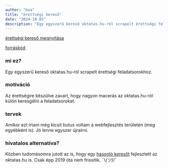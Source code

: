 ```yaml
---
author: "boa"
title: "érettségi kereső"
date: "2024-10-05"
description: "Egy egyszerű kereső oktatas.hu-ról scrapelt érettségi feladatsorokhoz."
---
```


[érettségi kereső megnyitása](https://erettsegi.boapps.hu/)

[forráskód](https://github.com/Erettsegi-json/Erettsegi-json)

### mi ez?

Egy egyszerű kereső oktatas.hu-ról scrapelt érettségi feladatsorokhoz.

### motiváció

Az érettségire készülve zavart, hogy nagyon macerás az oktatas.hu-ról külön keresgélni a feladatsorokat.

### tervek

Amikor ezt írtam még kicsit butus voltam a webfejlesztés területén (meg egyébként is). Jó lenne egyszer újraírni.

### hivatalos alternatíva?

Közben tudomásomra jutott az is, hogy egy [hasonló keresőt](https://dari.oktatas.hu/erettsegi.utmutato.index) fejlesztett az oktatas.hu is. Csak épp 2019 óta nem frissítik. ¯\\_(ツ)_/¯